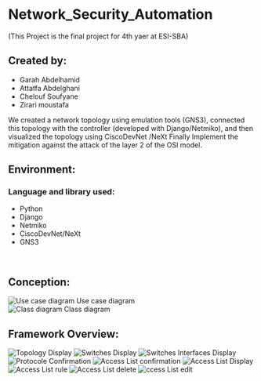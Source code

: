 # Network_Security_Automation
(This Project is the final project for 4th yaer at ESI-SBA)
<h2>Created by:</h2> 
<ul>
  <li>Garah Abdelhamid</li>
  <li>Attatfa Abdelghani</li>
  <li>Chelouf Soufyane</li>
  <li>Zirari moustafa</li>
</ul>
We created a network topology using emulation tools (GNS3), connected this topology with the controller (developed with Django/Netmiko), and then visualized the topology using CiscoDevNet /NeXt Finally Implement the mitigation against the attack of the layer 2 of the OSI model.
<br/>
<h2>Environment:</h2>
<h3>Language and library used:</h3>
<ul>
  <li>Python</li>
  <li>Django</li>
  <li>Netmiko</li>
  <li>CiscoDevNet/NeXt</li>
  <li>GNS3</li>
</ul>
<br/>
<h2>Conception:</h2>
<img src="image/diagramme use case.jpg" alt="Use case diagram" id="Use_case_diagram"/>
<label for="Use_case_diagram" style="align: center; text-align:center;">Use case diagram</label>
<br/>
<img src="image/diagramme de classe.jpg" alt="Class diagram" id="Class_diagram"/>
<span style="align: center; text-align:center;">Class diagram</span>
<br/>
<h2>Framework Overview:</h2>
<img src="image/1.jpg" alt="Topology Display"/>
<img src="image/2.jpg" alt="Switches Display"/>
<img src="image/3.jpg" alt="Switches Interfaces Display"/>
<img src="image/4.jpg" alt="Protocole Confirmation"/>
<img src="image/5.jpg" alt="Access List confirmation"/>
<img src="image/6.jpg" alt="Access List Display"/>
<img src="image/7.jpg" alt="Access List rule"/>
<img src="image/8.jpg" alt="Access List delete"/>
<img src="image/9.jpg" alt="ccess List edit"/>
